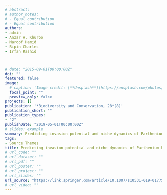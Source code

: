 ```yaml
---
# abstract: 
# author_notes:
# - Equal contribution
# - Equal contribution
authors:
- admin
- Anzar A. Khuroo
- Maroof Hamid
- Bipin Charles
- Irfan Rashid



# date: "2015-09-01T00:00:00Z"
doi: ""
featured: false
image:
  # caption: 'Image credit: [**Unsplash**](https://unsplash.com/photos/jdD8gXaTZsc)'
  focal_point: ""
  preview_only: false
projects: []
publication: '*Biodiversity and Conservation, 28*(8)'
publication_short: ""
publication_types:
- "2"
publishDate: "2019-05-01T00:00:00Z"
# slides: example
summary: Predicting invasion potential and niche dynamics of Parthenium hysterophorus (Congress grass) in India under projected climate change.
tags:
- Source Themes
title: Predicting invasion potential and niche dynamics of Parthenium hysterophorus (Congress grass) in India under projected climate change
# url_code: ""
# url_dataset: ""
# url_pdf: ""
# url_poster: ""
# url_project: ""
# url_slides: ""
url_source: "https://link.springer.com/article/10.1007/s10531-019-01775-y"
# url_video: ""
---
```



